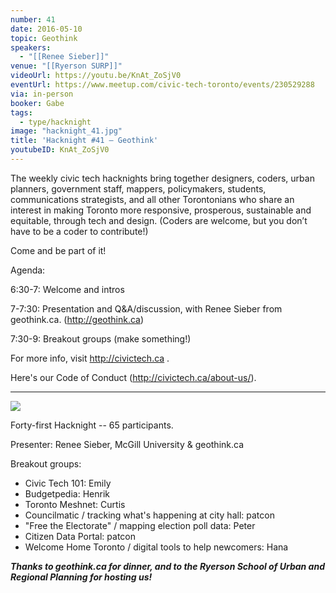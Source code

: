 ```yaml
---
number: 41
date: 2016-05-10
topic: Geothink
speakers:
  - "[[Renee Sieber]]"
venue: "[[Ryerson SURP]]"
videoUrl: https://youtu.be/KnAt_ZoSjV0
eventUrl: https://www.meetup.com/civic-tech-toronto/events/230529288
via: in-person
booker: Gabe
tags:
  - type/hacknight
image: "hacknight_41.jpg"
title: 'Hacknight #41 – Geothink'
youtubeID: KnAt_ZoSjV0
---
```

The weekly civic tech hacknights bring together designers, coders, urban planners, government staff, mappers, policymakers, students, communications strategists, and all other Torontonians who share an interest in making Toronto more responsive, prosperous, sustainable and equitable, through tech and design. (Coders are welcome, but you don’t have to be a coder to contribute!)

Come and be part of it!

Agenda:

6:30-7: Welcome and intros

7-7:30: Presentation and Q&A/discussion, with Renee Sieber from geothink.ca. (http://geothink.ca)

7:30-9: Breakout groups (make something!)

For more info, visit http://civictech.ca .

Here's our Code of Conduct (http://civictech.ca/about-us/).


---


![](https://mlydg0vejq30.i.optimole.com/w:800/h:543/q:mauto/f:best/https://civictech.ca/wp-content/uploads/2016/05/IMG_20160510_185844.jpg)

Forty-first Hacknight -- 65 participants.

Presenter: Renee Sieber, McGill University & geothink.ca

Breakout groups:
-   Civic Tech 101: Emily
-   Budgetpedia: Henrik
-   Toronto Meshnet: Curtis
-   Councilmatic / tracking what's happening at city hall: patcon
-   "Free the Electorate" / mapping election poll data: Peter
-   Citizen Data Portal: patcon
-   Welcome Home Toronto / digital tools to help newcomers: Hana

***Thanks to geothink.ca for dinner, and to the Ryerson School of Urban and Regional Planning for hosting us!***
